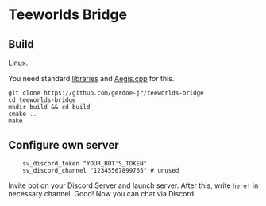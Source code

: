 ﻿Teeworlds Bridge
================

Build
-----

Linux.

You need standard [libraries](https://github.com/teeworlds/teeworlds) and [Aegis.cpp](https://github.com/zeroxs/aegis.cpp) for this.

```
git clone https://github.com/gerdoe-jr/teeworlds-bridge
cd teeworlds-bridge
mkdir build && cd build
cmake ..
make
```


Configure own server
--------------------

```
	sv_discord_token "YOUR_BOT'S_TOKEN"
	sv_discord_channel "12345567899765" # unused
```

Invite bot on your Discord Server and launch server. After this, write `here!` in necessary channel. Good! Now you can chat via Discord.